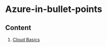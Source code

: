 # Azure-in-bullet-points

## Content

1. [Cloud Basics](https://github.com/sanket2501/Azure-in-bullet-points/blob/main/AZ-900%20Microsoft%20Azure%20Fundamentals/Cloud%20Basics.md)
